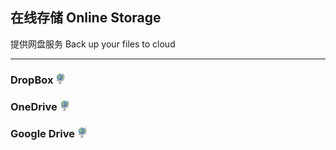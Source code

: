 ## 在线存储   Online Storage

提供网盘服务   Back up your files to cloud

---

### DropBox ![](/assets/earth-globe.png)

### OneDrive ![](/assets/earth-globe.png)

### Google Drive ![](/assets/earth-globe.png)




